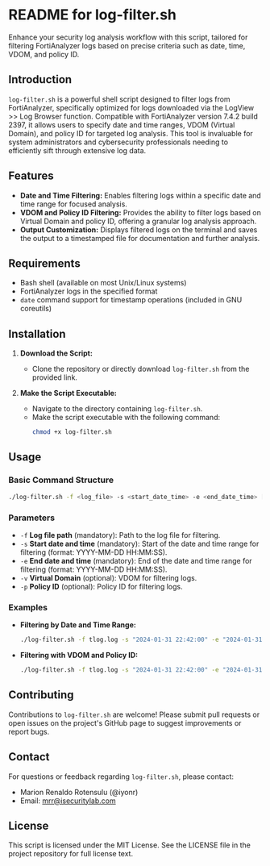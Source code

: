 # README for log-filter.sh
Enhance your security log analysis workflow with this script, tailored for filtering FortiAnalyzer logs based on precise criteria such as date, time, VDOM, and policy ID.

## Introduction

`log-filter.sh` is a powerful shell script designed to filter logs from FortiAnalyzer, specifically optimized for logs downloaded via the LogView >> Log Browser function. Compatible with FortiAnalyzer version 7.4.2 build 2397, it allows users to specify date and time ranges, VDOM (Virtual Domain), and policy ID for targeted log analysis. This tool is invaluable for system administrators and cybersecurity professionals needing to efficiently sift through extensive log data.

## Features

- **Date and Time Filtering:** Enables filtering logs within a specific date and time range for focused analysis.
- **VDOM and Policy ID Filtering:** Provides the ability to filter logs based on Virtual Domain and policy ID, offering a granular log analysis approach.
- **Output Customization:** Displays filtered logs on the terminal and saves the output to a timestamped file for documentation and further analysis.

## Requirements

- Bash shell (available on most Unix/Linux systems)
- FortiAnalyzer logs in the specified format
- `date` command support for timestamp operations (included in GNU coreutils)

## Installation

1. **Download the Script:**
   - Clone the repository or directly download `log-filter.sh` from the provided link.

2. **Make the Script Executable:**
   - Navigate to the directory containing `log-filter.sh`.
   - Make the script executable with the following command:
     ```bash
     chmod +x log-filter.sh
     ```

## Usage

### Basic Command Structure

```bash
./log-filter.sh -f <log_file> -s <start_date_time> -e <end_date_time> [-v <vd>] [-p <policyid>]
```

### Parameters

- `-f` **Log file path** (mandatory): Path to the log file for filtering.
- `-s` **Start date and time** (mandatory): Start of the date and time range for filtering (format: YYYY-MM-DD HH:MM:SS).
- `-e` **End date and time** (mandatory): End of the date and time range for filtering (format: YYYY-MM-DD HH:MM:SS).
- `-v` **Virtual Domain** (optional): VDOM for filtering logs.
- `-p` **Policy ID** (optional): Policy ID for filtering logs.

### Examples

- **Filtering by Date and Time Range:**
  ```bash
  ./log-filter.sh -f tlog.log -s "2024-01-31 22:42:00" -e "2024-01-31 22:43:16"
  ```
- **Filtering with VDOM and Policy ID:**
  ```bash
  ./log-filter.sh -f tlog.log -s "2024-01-31 22:42:00" -e "2024-01-31 22:43:16" -v IT -p 6
  ```

## Contributing

Contributions to `log-filter.sh` are welcome! Please submit pull requests or open issues on the project's GitHub page to suggest improvements or report bugs.

## Contact

For questions or feedback regarding `log-filter.sh`, please contact:

- Marion Renaldo Rotensulu (@iyonr)
- Email: mrr@isecuritylab.com

## License

This script is licensed under the MIT License. See the LICENSE file in the project repository for full license text.
